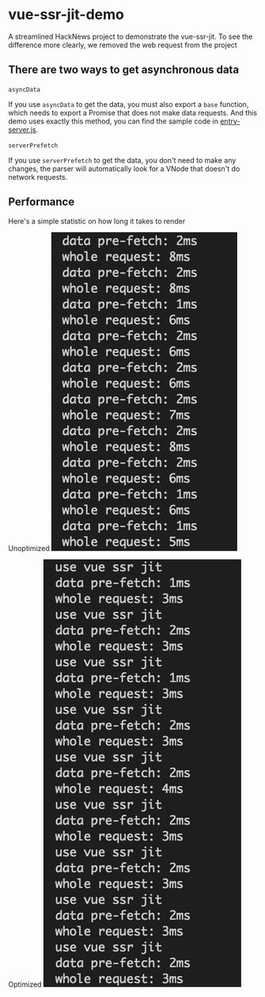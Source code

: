 # vue-ssr-jit-demo
A streamlined HackNews project to demonstrate the vue-ssr-jit. To see the difference more clearly, we removed the web request from the project

##  There are two ways to get asynchronous data

`asyncData`

If you use `asyncData` to get the data, you must also export a `base` function, which needs to export a Promise that does not make data requests. And this demo uses exactly this method, you can find the sample code in [entry-server.js](/src/entry-server.js).

`serverPrefetch`

If you use `serverPrefetch` to get the data, you don't need to make any changes, the parser will automatically look for a VNode that doesn't do network requests.

## Performance
Here's a simple statistic on how long it takes to render

Unoptimized
![before](/material/before.png)

Optimized
![after](/material/after.png)


